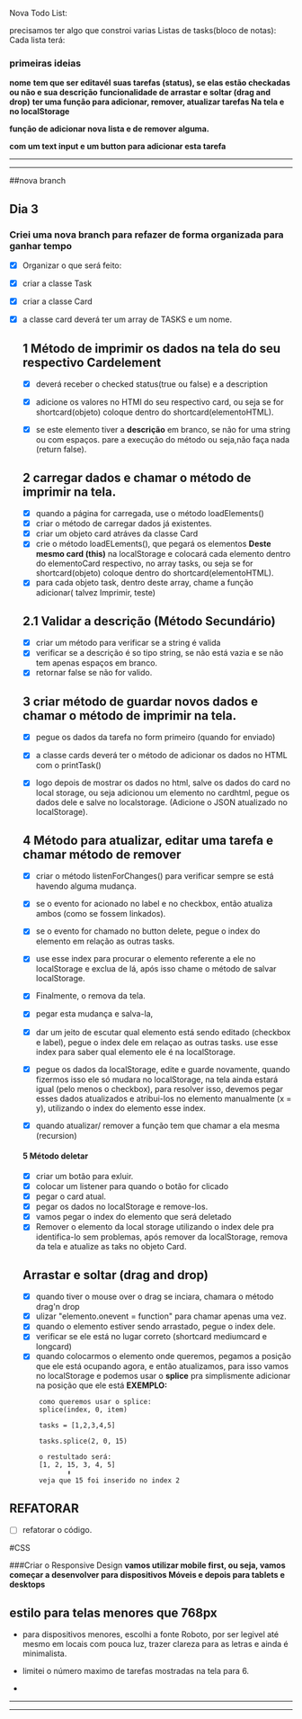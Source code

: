 Nova Todo List:

precisamos ter algo que constroi varias Listas de tasks(bloco de notas):
Cada lista terá:

<h3>primeiras ideias</h3>

**nome**
**tem que ser editavél**
**suas tarefas (status), se elas estão checkadas ou não e sua descrição**
**funcionalidade de arrastar e soltar (drag and drop)**
**ter uma função para adicionar, remover, atualizar tarefas Na tela e no localStorage** 

**função de adicionar nova lista e de remover alguma.**


**com um text input e um button para adicionar esta tarefa**

<hr>
<hr>

##nova branch

## Dia 3

<h3>Criei uma nova branch para refazer de forma organizada para ganhar tempo </h3>

    

- [X] Organizar o que será feito:
- [X] criar a classe Task
- [X] criar a classe Card
- [X] a classe card deverá ter um array de TASKS e um nome.

    
    <h2>1 Método de imprimir os dados na tela do seu respectivo Cardelement</h2>

    - [X] deverá receber o checked status(true ou false) e a description
    - [X] adicione os valores no HTMl do seu respectivo card, ou seja se for shortcard(objeto) coloque dentro do shortcard(elementoHTML).
    - [X] se este elemento tiver a **descrição** em branco, se não for uma string ou com espaços. pare a execução do método ou seja,não faça nada (return false).



    <h2> 2 carregar dados  e chamar o método de imprimir na tela.</h2>

    - [X] quando a página for carregada, use o método loadElements()
    - [x] criar o método de carregar dados já existentes.
    - [x] criar um objeto card atráves da classe Card
    - [x] crie o método loadELements(), que pegará os elementos **Deste mesmo card (this)**  na localStorage e colocará cada elemento dentro do elementoCard respectivo, no array tasks, ou seja se for shortcard(objeto) coloque dentro do shortcard(elementoHTML).
    - [x] para cada objeto task, dentro deste array, chame a função adicionar( talvez Imprimir, teste)

    <h2> 2.1 Validar a descrição (Método Secundário) </h2>

    - [X] criar um método para verificar se a string é valida
    - [X] verificar se a descrição é so tipo string, se não está  vazia e se não tem apenas espaços em branco.
    - [X] retornar false se não for valido.

    <h2>3 criar método de guardar novos dados e chamar o método de imprimir na tela.</h2>

    - [X] pegue os dados da tarefa no form primeiro (quando for enviado)
    - [X] a classe cards deverá ter o método de adicionar  os dados no HTML com  o printTask()
    - [X] logo depois de mostrar os dados no html, salve os dados do card no local storage, ou seja adicionou um elemento no cardhtml, pegue os dados dele e salve no localstorage. (Adicione o JSON atualizado no localStorage).


    

    <h2> 4 Método para atualizar, editar uma tarefa e chamar método de remover </h2>

    - [x] criar o método listenForChanges() para verificar sempre se está havendo alguma mudança.
    - [x] se o evento for acionado no label e no checkbox, então atualiza ambos (como se fossem linkados).
    - [x] se o evento for chamado no button delete, pegue o index do elemento em relação as outras tasks.

    - [X] use esse index para procurar o elemento referente a ele no localStorage e exclua de lá, após isso chame o método de salvar localStorage.

    - [X] Finalmente, o remova da tela.

    - [X] pegar esta mudança e salva-la, 
    - [X] dar um jeito de escutar qual elemento está sendo editado (checkbox e label), pegue o index dele em relaçao as outras tasks. use esse index para saber qual elemento ele é na localStorage.
    - [X] pegue os dados da localStorage, edite e guarde novamente, quando fizermos isso ele só mudara no localStorage, na tela ainda estará igual (pelo menos o checkbox), para resolver isso, devemos pegar esses dados atualizados e atribui-los no elemento manualmente (x = y), utilizando o index do elemento esse index.

    - [X] quando atualizar/ remover a função tem que chamar a ela mesma (recursion)


   <h4> 5 Método deletar</h4>

    - [X] criar um botão para exluir.
    - [X] colocar um listener para quando o botão for clicado
    - [X] pegar o card atual.
    - [X] pegar os dados no localStorage e remove-los.
    - [X] vamos pegar o index do elemento que será deletado
    - [X] Remover o elemento da local storage utilizando o index dele pra identifica-lo sem problemas, após remover da localStorage, remova da tela e atualize as taks no objeto Card.

    <h2>Arrastar e soltar (drag and drop)</h2>

    - [x] quando tiver o mouse over o  drag se inciara, chamara o método drag'n drop
    - [x] ulizar "elemento.onevent = function" para chamar apenas uma vez.
    - [X] quando o elemento estiver sendo arrastado, pegue o index dele.
    - [X] verificar se ele está no lugar correto (shortcard mediumcard e longcard)
    - [X] quando colocarmos o elemento onde queremos, pegamos a posição que ele está ocupando agora, e então atualizamos, para isso vamos no localStorage e podemos usar o **splice** pra simplismente adicionar na posição que ele está
    **EXEMPLO:**

    ```
        como queremos usar o splice:
        splice(index, 0, item)          

        tasks = [1,2,3,4,5]

        tasks.splice(2, 0, 15)

        o restultado será:
        [1, 2, 15, 3, 4, 5]
               ⬆
        veja que 15 foi inserido no index 2

    ```
##  REFATORAR
- [ ] refatorar o código.
   

#CSS

###Criar o Responsive Design
**vamos utilizar mobile first, ou seja, vamos começar a desenvolver para dispositivos Móveis e depois para tablets e desktops**

## estilo para telas menores que  768px
- para dispositivos menores, escolhi a fonte Roboto, por ser legivel até mesmo em locais com pouca luz,  trazer clareza para as letras e ainda é minimalista.

- limitei o número maximo de tarefas mostradas na tela para 6.

- 

    
<hr>
<hr>


